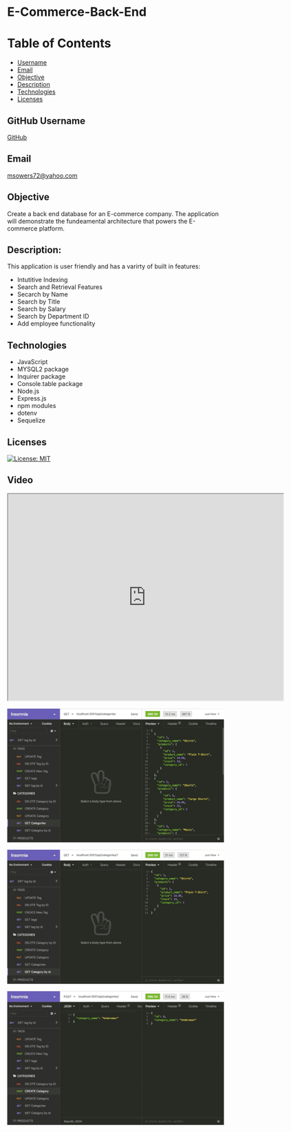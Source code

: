 # E-Commerce-Back-End

# Table of Contents
- [Username](#username)
- [Email](#email)
- [Objective](#objective)
- [Description](#description)
- [Technologies](#technologies)
- [Licenses](#licenses)


## GitHub Username
[GitHub](https://github.com/msowers72/SQL-Employee-Tracker)

## Email
<msowers72@yahoo.com>

## Objective
Create a back end database for an E-commerce company. The application will demonstrate the fundeamental architecture that powers the E-commerce platform.

## Description:
This application is user friendly and has a varirty of built in features:
* Intutitive Indexing
* Search and Retrieval Features
* Secarch by Name
* Search by Title
* Search by Salary
* Search by Department ID
* Add employee functionality
 
## Technologies
* JavaScript
* MYSQL2 package
* Inquirer package
* Console.table package
* Node.js
* Express.js
* npm modules
* dotenv
* Sequelize

## Licenses 
[![License: MIT](https://img.shields.io/badge/License-MIT-yellow.svg)](https://opensource.org/licenses/MIT)


## Video
<iframe src="https://edit.screencastify.com/edit" width="640" height="480"></iframe>
  
 ![images](./Assets/13-orm-homework-demo-01.gif)

 ![images](./Assets/13-orm-homework-demo-02.gif)
 
 ![images](./Assets/13-orm-homework-demo-03.gif)
 
